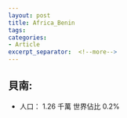 ```yaml
---
layout: post
title: Africa_Benin
tags: 
categories:
- Article
excerpt_separator:  <!--more-->
---
```

## 貝南:
- 人口： 1.26 千萬 世界佔比 0.2%